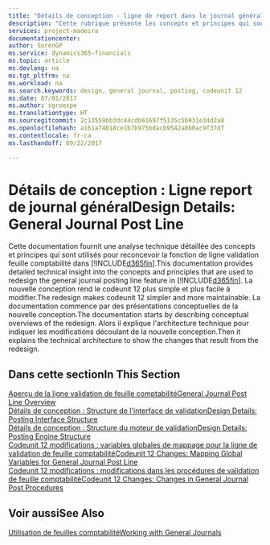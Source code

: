 ```yaml
---
title: "Détails de conception - ligne de report dans le journal général | Microsoft Docs"
description: "Cette rubrique présente les concepts et principes qui sont utilisés pour reconcevoir la fonction de ligne de report de journal général dans [!INCLUDE[d365fin](includes/d365fin_md.md)]."
services: project-madeira
documentationcenter: 
author: SorenGP
ms.service: dynamics365-financials
ms.topic: article
ms.devlang: na
ms.tgt_pltfrm: na
ms.workload: na
ms.search.keywords: design, general journal, posting, codeunit 12
ms.date: 07/01/2017
ms.author: sgroespe
ms.translationtype: HT
ms.sourcegitcommit: 2c13559bb3dc44cdb61697f5135c5b931e34d2a8
ms.openlocfilehash: a161a74018ce1b7b975bdacb9542a8b0ac9f37df
ms.contentlocale: fr-ca
ms.lasthandoff: 09/22/2017

---
```

# <a name="design-details-general-journal-post-line"></a><span data-ttu-id="b56b2-103">Détails de conception : Ligne report de journal général</span><span class="sxs-lookup"><span data-stu-id="b56b2-103">Design Details: General Journal Post Line</span></span>
<span data-ttu-id="b56b2-104">Cette documentation fournit une analyse technique détaillée des concepts et principes qui sont utilisés pour reconcevoir la fonction de ligne validation feuille comptabilité dans [!INCLUDE[d365fin](includes/d365fin_md.md)].</span><span class="sxs-lookup"><span data-stu-id="b56b2-104">This documentation provides detailed technical insight into the concepts and principles that are used to redesign the general journal posting line feature in [!INCLUDE[d365fin](includes/d365fin_md.md)].</span></span> <span data-ttu-id="b56b2-105">La nouvelle conception rend le codeunit 12 plus simple et plus facile à modifier.</span><span class="sxs-lookup"><span data-stu-id="b56b2-105">The redesign makes codeunit 12 simpler and more maintainable.</span></span> <span data-ttu-id="b56b2-106">La documentation commence par des présentations conceptuelles de la nouvelle conception.</span><span class="sxs-lookup"><span data-stu-id="b56b2-106">The documentation starts by describing conceptual overviews of the redesign.</span></span> <span data-ttu-id="b56b2-107">Alors il explique l'architecture technique pour indiquer les modifications découlant de la nouvelle conception.</span><span class="sxs-lookup"><span data-stu-id="b56b2-107">Then it explains the technical architecture to show the changes that result from the redesign.</span></span>  

## <a name="in-this-section"></a><span data-ttu-id="b56b2-108">Dans cette section</span><span class="sxs-lookup"><span data-stu-id="b56b2-108">In This Section</span></span>  
[<span data-ttu-id="b56b2-109">Aperçu de la ligne validation de feuille comptabilité</span><span class="sxs-lookup"><span data-stu-id="b56b2-109">General Journal Post Line Overview</span></span>](design-details-general-journal-post-line-overview.md)  
[<span data-ttu-id="b56b2-110">Détails de conception : Structure de l'interface de validation</span><span class="sxs-lookup"><span data-stu-id="b56b2-110">Design Details: Posting Interface Structure</span></span>](design-details-posting-interface-structure.md)  
[<span data-ttu-id="b56b2-111">Détails de conception : Structure du moteur de validation</span><span class="sxs-lookup"><span data-stu-id="b56b2-111">Design Details: Posting Engine Structure</span></span>](design-details-posting-engine-structure.md)  
[<span data-ttu-id="b56b2-112">Codeunit 12 modifications : variables globales de mappage pour la ligne de validation de feuille comptabilité</span><span class="sxs-lookup"><span data-stu-id="b56b2-112">Codeunit 12 Changes: Mapping Global Variables for General Journal Post Line</span></span>](design-details-codeunit-12-changes-mapping-global-variables-for-general-journal-post-line.md)  
[<span data-ttu-id="b56b2-113">Codeunit 12 modifications : modifications dans les procédures de validation de feuille comptabilité</span><span class="sxs-lookup"><span data-stu-id="b56b2-113">Codeunit 12 Changes: Changes in General Journal Post Procedures</span></span>](design-details-codeunit-12-changes-changes-in-general-journal-post-procedures.md)  

## <a name="see-also"></a><span data-ttu-id="b56b2-114">Voir aussi</span><span class="sxs-lookup"><span data-stu-id="b56b2-114">See Also</span></span>  
[<span data-ttu-id="b56b2-115">Utilisation de feuilles comptabilité</span><span class="sxs-lookup"><span data-stu-id="b56b2-115">Working with General Journals</span></span>](ui-work-general-journals.md)

